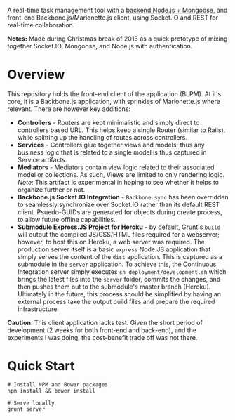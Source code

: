 A real-time task management tool with a [backend Node.js + Mongoose](https://github.com/pmoghaddam/blpm-api), and front-end Backbone.js/Marionette.js client, using Socket.IO and REST for real-time collaboration.

**Notes:** Made during Christmas break of 2013 as a quick prototype of mixing together Socket.IO, Mongoose, and Node.js with authentication.

# Overview
This repository holds the front-end client of the application (BLPM). At it's core, it is a Backbone.js application, with sprinkles of Marionette.js where relevant. There are however key additions:
 
* **Controllers** - Routers are kept minimalistic and simply direct to controllers based URL. This helps keep a single Router (similar to Rails), while splitting up the handling of routes across controllers.
* **Services** - Controllers glue together views and models; thus any business logic that is related to a single model is thus captured in Service artifacts.
* **Mediators** - Mediators contain view logic related to their associated model or collections. As such, Views are limited to only rendering logic. *Note:* This artifact is experimental in hoping to see whether it helps to organize further or not.  
* **Backbone.js Socket.IO Integration** - `Backbone.sync` has been overridden to seamlessly synchronize over Socket.IO rather than its default REST client. Psuedo-GUIDs are generated for objects during create process, to allow future offline capabilities.
* **Submodule Express.JS Project for Heroku** - by default, Grunt's `build` will output the compiled JS/CSS/HTML files required for a webserver; however, to host this on Heroku, a web server was required. The production server itself is a basic `express` Node.JS application that simply serves the content of the `dist` application. This is captured as a submodule in the `server` application. To achieve this, the Continuous Integration server simply executes `sh deployment/development.sh` which brings the latest files into the `server` folder, commits the changes, and then pushes them out to the submodule's master branch (Heroku). Ultimately in the future, this process should be simplified by having an external process take the output build files and prepare the required infrastructure. 

**Caution**: This client application lacks test. Given the short period of development (2 weeks for both front-end and back-end), and the experiments I was doing, the cost-benefit trade off was not there. 

# Quick Start

    # Install NPM and Bower packages
    npm install && bower install

    # Serve locally
    grunt server
